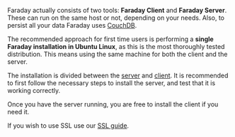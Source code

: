 Faraday actually consists of two tools: **Faraday Client** and **Faraday Server**. These can run on the same host or not, depending on your needs. Also, to persist all your data Faraday uses [CouchDB](http://couchdb.apache.org/).

The recommended approach for first time users is performing a **single Faraday installation in Ubuntu Linux**, as this is the most thoroughly tested distribution. This means using the same machine for both the client and the server.

The installation is divided between the [server](https://github.com/infobyte/faraday/wiki/installation-server) and [client](https://github.com/infobyte/faraday/wiki/installation-client). It is recommended to first follow the necessary steps to install the server, and test that it is working correctly.

Once you have the server running, you are free to install the client if you need it.

If you wish to use SSL use our [SSL guide](https://github.com/infobyte/faraday/wiki/SSL).
